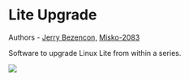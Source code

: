 Lite Upgrade 
=================

Authors - [Jerry Bezencon,](https://github.com/linuxlite/) [Misko-2083](https://github.com/Misko-2083/)

Software to upgrade Linux Lite from within a series.

![](http://i.imgur.com/7yyL6bK.png)
